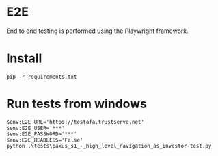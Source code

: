 # E2E
End to end testing is performed using the Playwright framework.

# Install
```
pip -r requirements.txt
```

# Run tests from windows
```
$env:E2E_URL='https://testafa.trustserve.net'
$env:E2E_USER='***'
$env:E2E_PASSWORD='***'
$env:E2E_HEADLESS='False'
python .\tests\paxus_s1_-_high_level_navigation_as_investor-test.py
```
